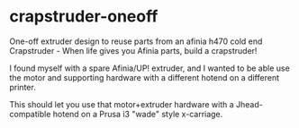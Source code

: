 # crapstruder-oneoff
One-off extruder design to reuse parts from an afinia h470 cold end
Crapstruder - When life gives you Afinia parts, build a crapstruder!

I found myself with a spare Afinia/UP! extruder, and I wanted to be able use the motor and supporting hardware with a different hotend on a different printer. 

This should let you use that motor+extruder hardware with a Jhead-compatible hotend on a Prusa i3 "wade" style x-carriage.
